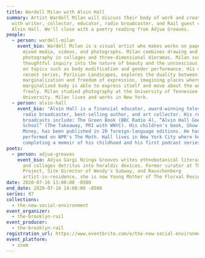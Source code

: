 ```yaml
---
title: Wardell Milan with Alvin Hall
summary: Artist Wardell Milan will discuss their body of work and creative life
  with writer, collector, educator, radio broadcaster, and Rail guest critic,
  Alvin Hall. We'll close with a poetry reading from Adjua Greaves.
people:
  - person: wardell-milan
    event_bio: Wardell Milan is a visual artist who makes works on paper, painting,
      mixed media, videos, and photographs. Milan combines drawing and
      photography in collages and three-dimensional dioramas. Milan sustains a
      thoughtful inquiry into the nature of beauty and the unconscious, touching
      on topics such as body modification and gender performance. His most
      recent series, Parisian Landscapes, explores the duality between
      marginalization and freedom of expression, imagining places where the
      marginalized body is able to express itself and move about the world
      freely. Milan studied photography at the University of Tennessee and Yale
      University. Milan lives and works in New York.
  - person: alvin-hall
    event_bio: "Alvin Hall is a financial educator, award-winning television and
      radio broadcaster, best-selling author, and art collector. His recent
      broadcasts include: The Green Book (BBC Radio 4), “Alvin Hall Goes Back to
      School” (The Takeaway, PRI with WNYC). His children's book, Show Me the
      Money, has been published in 20 foreign-language editions. He has
      performed on NPR's The Moth. Hall lives in New York City where he's
      completing a memoir of his childhood and his first podcast series."
poets:
  - person: adjua-greaves
    event_bio: Adjua Gargi Nzinga Greaves writes ethnobotanical literary criticism
      and collages detritus into heraldic devices. Former curator at The Poetry
      Project, Site Director of Wendy's Subway, and Rauschenberg
      artist-in-residence, she is now Young Mother of The Florxal Review.
date: 2020-07-16 13:00:00 -0500
end_date: 2020-07-16 14:00:00 -0500
series: 87
collections:
  - the-new-social-environment
event_organizer:
  - the-brooklyn-rail
event_producer:
  - the-brooklyn-rail
registration_url: https://www.eventbrite.com/e/the-new-social-environment-87-wardell-milan-tickets-113096061364
event_platform:
  - zoom
---
```

